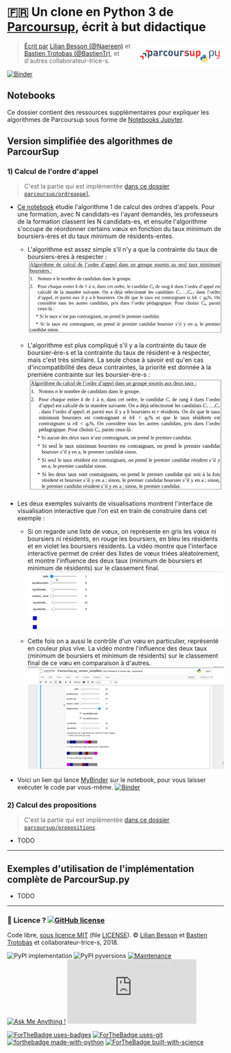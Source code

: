# :fr: Un clone en Python 3 de [Parcoursup](http://www.parcoursup.fr/), écrit à but didactique
<a href="https://perso.crans.org/besson/publis/ParcourSup.py/"><img align="right" src="../docs/_static/logo_parcoursuppy.png" alt="Lien vers la documentation Sphinx du projet" width="40%"/></a>

> [Écrit par](AUTHORS) [Lilian Besson (@Naereen)](https://github.com/Naereen) et [Bastien Trotobas (@BastienTr)](https://github.com/BastienTr), et d'autres collaborateur-trice-s.

[![Binder](https://mybinder.org/badge.svg)](https://mybinder.org/v2/gh/Naereen/ParcourSup.py/master?filepath=notebooks%2FParcourSup.py_version_simplifiee.ipynb)

## Notebooks

Ce dossier contient des ressources supplémentaires pour expliquer les algorithmes de Parcoursup sous forme de [Notebooks Jupyter](https://jupyter.org/).

## Version simplifiée des algorithmes de ParcourSup

### 1) Calcul de l'ordre d'appel
> C'est la partie qui est implémentée [dans ce dossier `parcoursup/ordreappel`](../parcoursup/ordreappel/).

- [Ce notebook](ParcourSup.py_version_simplifiee.ipynb) étudie l'algorithme 1 de calcul des ordres d'appels. Pour une formation, avec N candidats-es l'ayant demandés, les professeurs de la formation classent les N candidats-es, et ensuite l'algorithme s'occupe de réordonner certains vœux en fonction du taux minimum de boursiers-ères et du taux minimum de résidents-entes.

  + L'algorithme est assez simple s'il n'y a que la contrainte du taux de boursiers-ères à respecter :
    ![](images/Algorithme_CalculOrdreAppelJusteTauxBoursiers.png)

  + L'algorithme est plus compliqué s'il y a la contrainte du taux de boursier-ère-s et la contrainte du taux de résident-e à respecter, mais c'est très similaire. La seule chose à savoir est qu'en cas d'incompatibilité des deux contraintes, la priorité est donnée à la première contrainte sur les boursier-ère-s :
    ![](images/Algorithme_CalculOrdreAppel.png)

- Les deux exemples suivants de visualisations montrent l'interface de visualisation interactive que l'on est en train de construire dans cet exemple :

  + Si on regarde une liste de vœux, on représente en gris les vœux ni boursiers ni résidents, en rouge les boursiers, en bleu les résidents et en violet les boursiers résidents. La vidéo montre que l'interface interactive permet de créer des listes de vœux triées aléatoirement, et montre l'influence des deux taux (minimum de boursiers et minimum de résidents) sur le classement final.
    ![Visualisation_OrdreAppel_avec_couleurs](images/Visualisation_OrdreAppel_avec_couleurs.gif)

  + Cette fois on a aussi le contrôle d'un vœu en particulier, représenté en couleur plus vive. La vidéo montre l'influence des deux taux (minimum de boursiers et minimum de résidents) sur le classement final de ce vœu en comparaison à d'autres.
    ![Visualisation_OrdreAppel_focus_sur_un_voeu](images/Visualisation_OrdreAppel_focus_sur_un_voeu.gif)

- Voici un lien qui lance [MyBinder](https://mybinder.org/) sur le notebook, pour vous laisser exécuter le code par vous-même.
  [![Binder](https://mybinder.org/badge.svg)](https://mybinder.org/v2/gh/Naereen/ParcourSup.py/master?filepath=notebooks%2FParcourSup.py_version_simplifiee.ipynb%2FParcourSup.py_version_simplifiee.ipynb)

### 2) Calcul des propositions
> C'est la partie qui est implémentée [dans ce dossier `parcoursup/propositions`](../parcoursup/propositions/).

- TODO

---

## Exemples d'utilisation de l'implémentation complète de ParcourSup.py

- TODO

---

### :scroll: Licence ? [![GitHub license](https://img.shields.io/github/license/Naereen/Parcoursup.py.svg)](https://github.com/Naereen/badges/blob/master/LICENSE)
Code libre, [sous licence MIT](https://lbesson.mit-license.org/) (file [LICENSE](LICENSE)).
© [Lilian Besson](https://GitHub.com/Naereen) et [Bastien Trotobas](https://github.com/BastienTr) et collaborateur-trice-s, 2018.

![PyPI implementation](https://img.shields.io/pypi/implementation/smpybandits.svg)
![PyPI pyversions](https://img.shields.io/pypi/pyversions/smpybandits.svg)
[![Maintenance](https://img.shields.io/badge/Maintained%3F-yes-green.svg)](https://GitHub.com/Naereen/Parcoursup.py/graphs/commit-activity)
[![Ask Me Anything !](https://img.shields.io/badge/Ask%20me-anything-1abc9c.svg)](https://GitHub.com/Naereen/ama)
[![Analytics](https://ga-beacon.appspot.com/UA-38514290-17/github.com/Naereen/Parcoursup.py/README.md?pixel)](https://GitHub.com/Naereen/Parcoursup.py/)

[![ForTheBadge uses-badges](http://ForTheBadge.com/images/badges/uses-badges.svg)](http://ForTheBadge.com)
[![ForTheBadge uses-git](http://ForTheBadge.com/images/badges/uses-git.svg)](https://GitHub.com/)
[![forthebadge made-with-python](http://ForTheBadge.com/images/badges/made-with-python.svg)](https://www.python.org/)
[![ForTheBadge built-with-science](http://ForTheBadge.com/images/badges/built-with-science.svg)](https://GitHub.com/Naereen/)
